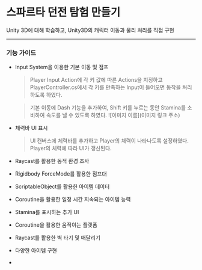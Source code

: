 # 스파르타 던전 탐험 만들기

Unity 3D에 대해 학습하고, Unity3D의 캐릭터 이동과 물리 처리를 직접 구현

---

### 기능 가이드

- Input System을 이용한 기본 이동 및 점프
  > Player Input Action에 각 키 값에 따른 Actions을 지정하고  
  > PlayerController.cs에서 각 키를 만족하는 Input이 들어오면 동작을 처리하도록 하였다.
  
  > 기본 이동에 Dash 기능을 추가하여, Shift 키를 누르는 동안 Stamina를 소비하여 속도를 낼 수 있도록 하였다.
  ![이미지 이름](이미지 링크 주소)

- 체력바 UI 표시
  > UI 캔버스에 체력바를 추가하고 Player의 체력이 나타나도록 설정하였다. Player의 체력에 따라 UI가 갱신된다.

- Raycast를 활용한 동적 환경 조사
  >
  >

- Rigidbody ForceMode를 활용한 점프대

- ScriptableObject를 활용한 아이템 데이터

- Coroutine을 활용한 일정 시간 지속되는 아이템 능력

- Stamina를 표시하는 추가 UI

- Coroutine을 활용한 움직이는 플랫폼

- Raycast를 활용한 벽 타기 및 매달리기

- 다양한 아이템 구현
- 
